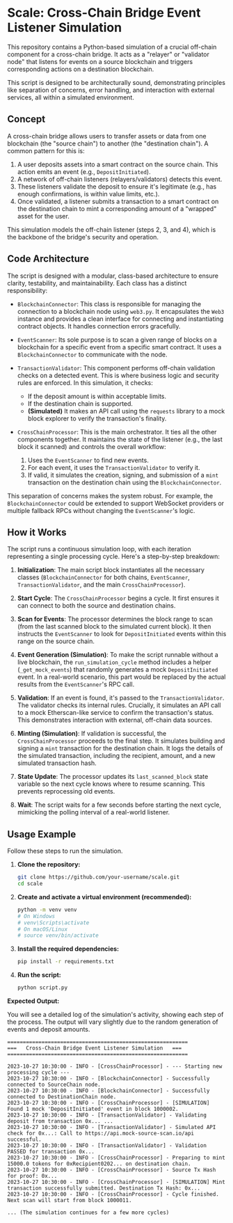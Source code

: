 # Scale: Cross-Chain Bridge Event Listener Simulation

This repository contains a Python-based simulation of a crucial off-chain component for a cross-chain bridge. It acts as a "relayer" or "validator node" that listens for events on a source blockchain and triggers corresponding actions on a destination blockchain.

This script is designed to be architecturally sound, demonstrating principles like separation of concerns, error handling, and interaction with external services, all within a simulated environment.

## Concept

A cross-chain bridge allows users to transfer assets or data from one blockchain (the "source chain") to another (the "destination chain"). A common pattern for this is:

1.  A user deposits assets into a smart contract on the source chain. This action emits an event (e.g., `DepositInitiated`).
2.  A network of off-chain listeners (relayers/validators) detects this event.
3.  These listeners validate the deposit to ensure it's legitimate (e.g., has enough confirmations, is within value limits, etc.).
4.  Once validated, a listener submits a transaction to a smart contract on the destination chain to mint a corresponding amount of a "wrapped" asset for the user.

This simulation models the off-chain listener (steps 2, 3, and 4), which is the backbone of the bridge's security and operation.

## Code Architecture

The script is designed with a modular, class-based architecture to ensure clarity, testability, and maintainability. Each class has a distinct responsibility:

-   `BlockchainConnector`: This class is responsible for managing the connection to a blockchain node using `web3.py`. It encapsulates the `Web3` instance and provides a clean interface for connecting and instantiating contract objects. It handles connection errors gracefully.

-   `EventScanner`: Its sole purpose is to scan a given range of blocks on a blockchain for a specific event from a specific smart contract. It uses a `BlockchainConnector` to communicate with the node.

-   `TransactionValidator`: This component performs off-chain validation checks on a detected event. This is where business logic and security rules are enforced. In this simulation, it checks:
    -   If the deposit amount is within acceptable limits.
    -   If the destination chain is supported.
    -   **(Simulated)** It makes an API call using the `requests` library to a mock block explorer to verify the transaction's finality.

-   `CrossChainProcessor`: This is the main orchestrator. It ties all the other components together. It maintains the state of the listener (e.g., the last block it scanned) and controls the overall workflow:
    1.  Uses the `EventScanner` to find new events.
    2.  For each event, it uses the `TransactionValidator` to verify it.
    3.  If valid, it simulates the creation, signing, and submission of a `mint` transaction on the destination chain using the `BlockchainConnector`.

This separation of concerns makes the system robust. For example, the `BlockchainConnector` could be extended to support WebSocket providers or multiple fallback RPCs without changing the `EventScanner`'s logic.

## How it Works

The script runs a continuous simulation loop, with each iteration representing a single processing cycle. Here's a step-by-step breakdown:

1.  **Initialization**: The main script block instantiates all the necessary classes (`BlockchainConnector` for both chains, `EventScanner`, `TransactionValidator`, and the main `CrossChainProcessor`).

2.  **Start Cycle**: The `CrossChainProcessor` begins a cycle. It first ensures it can connect to both the source and destination chains.

3.  **Scan for Events**: The processor determines the block range to scan (from the last scanned block to the simulated current block). It then instructs the `EventScanner` to look for `DepositInitiated` events within this range on the source chain.

4.  **Event Generation (Simulation)**: To make the script runnable without a live blockchain, the `run_simulation_cycle` method includes a helper (`_get_mock_events`) that randomly generates a mock `DepositInitiated` event. In a real-world scenario, this part would be replaced by the actual results from the `EventScanner`'s RPC call.

5.  **Validation**: If an event is found, it's passed to the `TransactionValidator`. The validator checks its internal rules. Crucially, it simulates an API call to a mock Etherscan-like service to confirm the transaction's status. This demonstrates interaction with external, off-chain data sources.

6.  **Minting (Simulation)**: If validation is successful, the `CrossChainProcessor` proceeds to the final step. It simulates building and signing a `mint` transaction for the destination chain. It logs the details of the simulated transaction, including the recipient, amount, and a new simulated transaction hash.

7.  **State Update**: The processor updates its `last_scanned_block` state variable so the next cycle knows where to resume scanning. This prevents reprocessing old events.

8.  **Wait**: The script waits for a few seconds before starting the next cycle, mimicking the polling interval of a real-world listener.

## Usage Example

Follow these steps to run the simulation.

1.  **Clone the repository:**
    ```bash
    git clone https://github.com/your-username/scale.git
    cd scale
    ```

2.  **Create and activate a virtual environment (recommended):**
    ```bash
    python -m venv venv
    # On Windows
    # venv\Scripts\activate
    # On macOS/Linux
    # source venv/bin/activate
    ```

3.  **Install the required dependencies:**
    ```bash
    pip install -r requirements.txt
    ```

4.  **Run the script:**
    ```bash
    python script.py
    ```

**Expected Output:**

You will see a detailed log of the simulation's activity, showing each step of the process. The output will vary slightly due to the random generation of events and deposit amounts.

```
==========================================================
===   Cross-Chain Bridge Event Listener Simulation   ===
==========================================================

2023-10-27 10:30:00 - INFO - [CrossChainProcessor] - --- Starting new processing cycle --- 
2023-10-27 10:30:00 - INFO - [BlockchainConnector] - Successfully connected to SourceChain node.
2023-10-27 10:30:00 - INFO - [BlockchainConnector] - Successfully connected to DestinationChain node.
2023-10-27 10:30:00 - INFO - [CrossChainProcessor] - [SIMULATION] Found 1 mock 'DepositInitiated' event in block 1000002.
2023-10-27 10:30:00 - INFO - [TransactionValidator] - Validating deposit from transaction 0x... ...
2023-10-27 10:30:00 - INFO - [TransactionValidator] - Simulated API check for 0x...: Call to https://api.mock-source-scan.io/api successful.
2023-10-27 10:30:00 - INFO - [TransactionValidator] - Validation PASSED for transaction 0x...
2023-10-27 10:30:00 - INFO - [CrossChainProcessor] - Preparing to mint 15000.0 tokens for 0xRecipient0202... on destination chain.
2023-10-27 10:30:00 - INFO - [CrossChainProcessor] - Source Tx Hash for proof: 0x...
2023-10-27 10:30:00 - INFO - [CrossChainProcessor] - [SIMULATION] Mint transaction successfully submitted. Destination Tx Hash: 0x...
2023-10-27 10:30:00 - INFO - [CrossChainProcessor] - Cycle finished. Next scan will start from block 1000011.

... (The simulation continues for a few more cycles)
```
